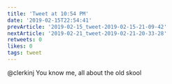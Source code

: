 ```yaml
---
title: 'Tweet at 10:54 PM'
date: '2019-02-15T22:54:41'
prevArticle: '2019-02-15_tweet-2019-02-15-21-09-42'
nextArticle: '2019-02-21_tweet-2019-02-21-20-33-28'
retweets: 0
likes: 0
tags: tweet
---
```

@clerkinj You know me, all about the old skool